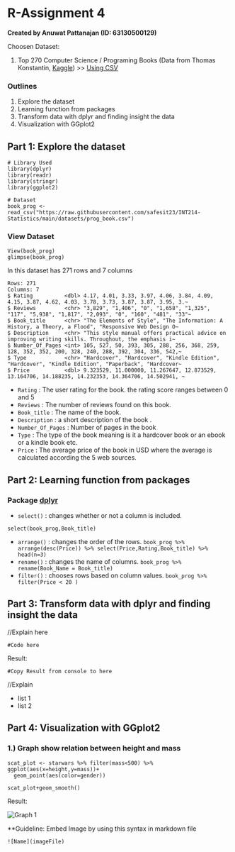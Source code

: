 # R-Assignment 4

**Created by Anuwat Pattanajan (ID: 63130500129)**

Choosen Dataset:
1. Top 270 Computer Science / Programing Books (Data from Thomas Konstantin, [Kaggle](https://www.kaggle.com/thomaskonstantin/top-270-rated-computer-science-programing-books)) >> [Using CSV](https://raw.githubusercontent.com/safesit23/INT214-Statistics/main/datasets/prog_book.csv)

### Outlines
1. Explore the dataset
2. Learning function from packages
3. Transform data with dplyr and finding insight the data
4. Visualization with GGplot2

## Part 1: Explore the dataset

```
# Library Used
library(dplyr)
library(readr)
library(stringr)
library(ggplot2)

# Dataset
book_prog <- read_csv("https://raw.githubusercontent.com/safesit23/INT214-Statistics/main/datasets/prog_book.csv")
```
### View Dataset
```
View(book_prog)
glimpse(book_prog)
```

In this dataset has 271 rows and 7 columns
```
Rows: 271
Columns: 7
$ Rating          <dbl> 4.17, 4.01, 3.33, 3.97, 4.06, 3.84, 4.09, 4.15, 3.87, 4.62, 4.03, 3.78, 3.73, 3.87, 3.87, 3.95, 3.~
$ Reviews         <chr> "3,829", "1,406", "0", "1,658", "1,325", "117", "5,938", "1,817", "2,093", "0", "160", "481", "33"~
$ Book_title      <chr> "The Elements of Style", "The Information: A History, a Theory, a Flood", "Responsive Web Design O~
$ Description     <chr> "This style manual offers practical advice on improving writing skills. Throughout, the emphasis i~
$ Number_Of_Pages <int> 105, 527, 50, 393, 305, 288, 256, 368, 259, 128, 352, 352, 200, 328, 240, 288, 392, 304, 336, 542,~
$ Type            <chr> "Hardcover", "Hardcover", "Kindle Edition", "Hardcover", "Kindle Edition", "Paperback", "Hardcover~
$ Price           <dbl> 9.323529, 11.000000, 11.267647, 12.873529, 13.164706, 14.188235, 14.232353, 14.364706, 14.502941, ~
```

- `Rating`          : The user rating for the book. the rating score ranges between 0 and 5
- `Reviews`         : The number of reviews found on this book.
- `Book_title`      : The name of the book.
- `Description`     : a short description of the book .
- `Number_Of_Pages` : Number of pages in the book
- `Type`            : The type of the book meaning is it a hardcover book or an ebook or a kindle book etc.
- `Price`           : The average price of the book in USD where the average is calculated according the 5 web sources.


## Part 2: Learning function from packages

### Package [dplyr](https://dplyr.tidyverse.org/articles/dplyr.html#select-columns-with-select)
- `select()`  : changes whether or not a column is included.

```select(book_prog,Book_title)```

- `arrange()` : changes the order of the rows.
``` book_prog %>% arrange(desc(Price)) %>% select(Price,Rating,Book_title) %>% head(n=3) ```
- `rename()`  : changes the name of columns.
``` book_prog %>% rename(Book_Name = Book_title) ```
- `filter()`  : chooses rows based on column values.
``` book_prog %>% filter(Price < 20 ) ```
## Part 3: Transform data with dplyr and finding insight the data

//Explain here

```
#Code here
```

Result:

```
#Copy Result from console to here
```
//Explain

- list 1
- list 2

## Part 4: Visualization with GGplot2
### 1.) Graph show relation between height and mass
```
scat_plot <- starwars %>% filter(mass<500) %>% ggplot(aes(x=height,y=mass))+
  geom_point(aes(color=gender))

scat_plot+geom_smooth()
```
Result:

![Graph 1](graph1.png)

**Guideline:
Embed Image by using this syntax in markdown file
````
![Name](imageFile)
````
